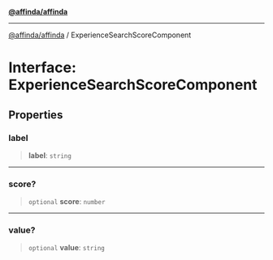 [**@affinda/affinda**](../README.md)

***

[@affinda/affinda](../globals.md) / ExperienceSearchScoreComponent

# Interface: ExperienceSearchScoreComponent

## Properties

### label

> **label**: `string`

***

### score?

> `optional` **score**: `number`

***

### value?

> `optional` **value**: `string`
